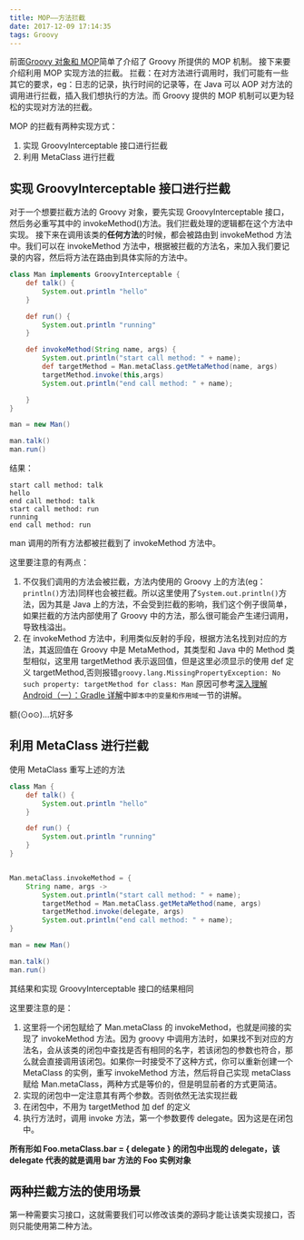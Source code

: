 ```yaml
---
title: MOP——方法拦截
date: 2017-12-09 17:14:35
tags: Groovy
---
```


前面[Groovy 对象和 MOP](https://zachaxy.github.io/2017/12/08/Groovy%E5%AF%B9%E8%B1%A1%E5%92%8CMOP/)简单了介绍了 Groovy 所提供的 MOP 机制。
接下来要介绍利用 MOP 实现方法的拦截。
拦截：在对方法进行调用时，我们可能有一些其它的要求，eg：日志的记录，执行时间的记录等，在 Java 可以 AOP 对方法的调用进行拦截，插入我们想执行的方法。而 Groovy 提供的 MOP 机制可以更为轻松的实现对方法的拦截。


MOP 的拦截有两种实现方式：
1. 实现 GroovyInterceptable 接口进行拦截
2. 利用 MetaClass 进行拦截

<!--more-->

## 实现 GroovyInterceptable 接口进行拦截
对于一个想要拦截方法的 Groovy 对象，要先实现 GroovyInterceptable 接口，然后务必重写其中的 invokeMethod()方法。我们拦截处理的逻辑都在这个方法中实现。
接下来在调用该类的**任何方法**的时候，都会被路由到 invokeMethod 方法中。我们可以在 invokeMethod 方法中，根据被拦截的方法名，来加入我们要记录的内容，然后将方法在路由到具体实际的方法中。

```groovy
class Man implements GroovyInterceptable {
    def talk() {
        System.out.println "hello"
    }

    def run() {
        System.out.println "running"
    }

    def invokeMethod(String name, args) {
        System.out.println("start call method: " + name);
        def targetMethod = Man.metaClass.getMetaMethod(name, args)
        targetMethod.invoke(this,args)
        System.out.println("end call method: " + name);

    }
}

man = new Man()

man.talk()
man.run()
```

结果：
```
start call method: talk
hello
end call method: talk
start call method: run
running
end call method: run
```

man 调用的所有方法都被拦截到了 invokeMethod 方法中。

这里要注意的有两点：
1. 不仅我们调用的方法会被拦截，方法内使用的 Groovy 上的方法(eg：`println()`方法)同样也会被拦截。所以这里使用了`System.out.println()`方法，因为其是 Java 上的方法，不会受到拦截的影响，我们这个例子很简单，如果拦截的方法内部使用了 Groovy 中的方法，那么很可能会产生递归调用，导致栈溢出。
2. 在 invokeMethod 方法中，利用类似反射的手段，根据方法名找到对应的方法，其返回值在 Groovy 中是 MetaMethod，其类型和 Java 中的 Method 类型相似，这里用 targetMethod 表示返回值，但是这里必须显示的使用 def 定义 targetMethod,否则报错`groovy.lang.MissingPropertyException: No such property: targetMethod for class: Man` 原因可参考[深入理解 Android（一）：Gradle 详解](http://www.infoq.com/cn/articles/android-in-depth-gradle)中`脚本中的变量和作用域`一节的讲解。

额(⊙o⊙)…坑好多

## 利用 MetaClass 进行拦截
使用 MetaClass 重写上述的方法
```groovy
class Man {
    def talk() {
        System.out.println "hello"
    }

    def run() {
        System.out.println "running"
    }
}


Man.metaClass.invokeMethod = {
    String name, args ->
        System.out.println("start call method: " + name);
        targetMethod = Man.metaClass.getMetaMethod(name, args)
        targetMethod.invoke(delegate, args)
        System.out.println("end call method: " + name);
}

man = new Man()

man.talk()
man.run()
```
其结果和实现 GroovyInterceptable 接口的结果相同

这里要注意的是：
1. 这里将一个闭包赋给了 Man.metaClass 的 invokeMethod，也就是间接的实现了 invokeMethod 方法。因为 groovy 中调用方法时，如果找不到对应的方法名，会从该类的闭包中查找是否有相同的名字，若该闭包的参数也符合，那么就会直接调用该闭包。如果你一时接受不了这种方式，你可以重新创建一个 MetaClass 的实例，重写 invokeMethod 方法，然后将自己实现 metaClass 赋给 Man.metaClass，两种方式是等价的，但是明显前者的方式更简洁。
2. 实现的闭包中一定注意其有两个参数。否则依然无法实现拦截
3. 在闭包中，不用为 targetMethod 加 def 的定义
4. 执行方法时，调用 invoke 方法，第一个参数要传 delegate。因为这是在闭包中。


**所有形如 Foo.metaClass.bar = { delegate } 的闭包中出现的 delegate，该 delegate 代表的就是调用 bar 方法的 Foo 实例对象**


## 两种拦截方法的使用场景
第一种需要实习接口，这就需要我们可以修改该类的源码才能让该类实现接口，否则只能使用第二种方法。